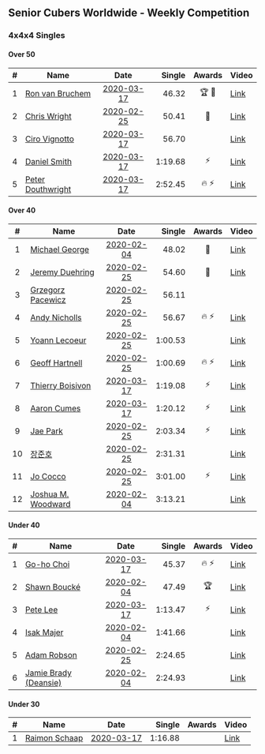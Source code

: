 ## Senior Cubers Worldwide - Weekly Competition
### 4x4x4 Singles

#### Over 50

| # | Name | Date | Single | Awards | Video |
| :--: | -- | :--: | --: | :--: | -- |
| 1 | [Ron van Bruchem](../persons/ron_van_bruchem.md) | [2020-03-17](2020-03-17.md) | 46.32 | 🏆 🥇 | [Link](https://www.facebook.com/events/211732526904866/permalink/216281769783275/) |
| 2 | [Chris Wright](../persons/chris_wright.md) | [2020-02-25](2020-02-25.md) | 50.41 | 🥈 | [Link](https://www.facebook.com/events/805797596592397/permalink/808666752972148/) |
| 3 | [Ciro Vignotto](../persons/ciro_vignotto.md) | [2020-03-17](2020-03-17.md) | 56.70 |  | [Link](https://www.facebook.com/events/211732526904866/permalink/212061480205304/) |
| 4 | [Daniel Smith](../persons/daniel_smith.md) | [2020-03-17](2020-03-17.md) | 1:19.68 | ⚡ | [Link](https://www.facebook.com/events/211732526904866/permalink/215124999898952/) |
| 5 | [Peter Douthwright](../persons/peter_douthwright.md) | [2020-03-17](2020-03-17.md) | 2:52.45 | 🔥 ⚡ | [Link](https://www.facebook.com/events/211732526904866/permalink/216272266450892/) |

#### Over 40

| # | Name | Date | Single | Awards | Video |
| :--: | -- | :--: | --: | :--: | -- |
| 1 | [Michael George](../persons/michael_george.md) | [2020-02-04](2020-02-04.md) | 48.02 | 🥇 | [Link](https://www.facebook.com/michael.george.545/videos/10212920017115516/) |
| 2 | [Jeremy Duehring](../persons/jeremy_duehring.md) | [2020-02-25](2020-02-25.md) | 54.60 | 🥉 | [Link](https://www.facebook.com/events/805797596592397/permalink/809541269551363/) |
| 3 | [Grzegorz Pacewicz](../persons/grzegorz_pacewicz.md) | [2020-02-25](2020-02-25.md) | 56.11 |  | |
| 4 | [Andy Nicholls](../persons/andy_nicholls.md) | [2020-02-25](2020-02-25.md) | 56.67 | 🔥 ⚡ | [Link](https://www.facebook.com/events/805797596592397/permalink/808258373012986/) |
| 5 | [Yoann Lecoeur](../persons/yoann_lecoeur.md) | [2020-02-25](2020-02-25.md) | 1:00.53 |  | [Link](https://www.facebook.com/events/805797596592397/permalink/808608119644678/) |
| 6 | [Geoff Hartnell](../persons/geoff_hartnell.md) | [2020-02-25](2020-02-25.md) | 1:00.69 | 🔥 ⚡ | [Link](https://www.facebook.com/events/805797596592397/permalink/809463586225798/) |
| 7 | [Thierry Boisivon](../persons/thierry_boisivon.md) | [2020-03-17](2020-03-17.md) | 1:19.08 | ⚡ | [Link](https://www.facebook.com/events/211732526904866/permalink/216744453070340/) |
| 8 | [Aaron Cumes](../persons/aaron_cumes.md) | [2020-03-17](2020-03-17.md) | 1:20.12 | ⚡ | [Link](https://www.facebook.com/events/211732526904866/permalink/213372033407582/) |
| 9 | [Jae Park](../persons/jae_park.md) | [2020-02-25](2020-02-25.md) | 2:03.34 | ⚡ | [Link](https://www.facebook.com/events/805797596592397/permalink/806066883232135/) |
| 10 | [장준호](../persons/장준호.md) | [2020-02-25](2020-02-25.md) | 2:31.31 |  | [Link](https://www.facebook.com/events/805797596592397/permalink/810015492837274/) |
| 11 | [Jo Cocco](../persons/jo_cocco.md) | [2020-02-25](2020-02-25.md) | 3:01.00 | ⚡ | [Link](https://www.facebook.com/events/805797596592397/permalink/809394926232664/) |
| 12 | [Joshua M. Woodward](../persons/joshua_m._woodward.md) | [2020-02-04](2020-02-04.md) | 3:13.21 |  | [Link](https://www.facebook.com/joshua.m.woodward.9/videos/10157599917355342/) |

#### Under 40

| # | Name | Date | Single | Awards | Video |
| :--: | -- | :--: | --: | :--: | -- |
| 1 | [Go-ho Choi](../persons/go-ho_choi.md) | [2020-03-17](2020-03-17.md) | 45.37 | 🔥 ⚡ | [Link](https://www.facebook.com/events/211732526904866/permalink/216400203104765/) |
| 2 | [Shawn Boucké](../persons/shawn_boucke.md) | [2020-02-04](2020-02-04.md) | 47.49 | 🏆 | [Link](https://www.facebook.com/groups/1604105099735401/permalink/2134991299980109/) |
| 3 | [Pete Lee](../persons/pete_lee.md) | [2020-03-17](2020-03-17.md) | 1:13.47 | ⚡ | [Link](https://www.facebook.com/events/211732526904866/permalink/216431523101633/) |
| 4 | [Isak Majer](../persons/isak_majer.md) | [2020-02-04](2020-02-04.md) | 1:41.66 |  | [Link](https://www.facebook.com/groups/1604105099735401/permalink/2139081646237741/) |
| 5 | [Adam Robson](../persons/adam_robson.md) | [2020-02-25](2020-02-25.md) | 2:24.65 |  | [Link](https://www.facebook.com/events/805797596592397/permalink/809621066210050/) |
| 6 | [Jamie Brady (Deansie)](../persons/jamie_brady.md) | [2020-02-04](2020-02-04.md) | 2:24.93 |  | [Link](https://www.facebook.com/groups/1604105099735401/permalink/2139163042896268/) |

#### Under 30

| # | Name | Date | Single | Awards | Video |
| :--: | -- | :--: | --: | :--: | -- |
| 1 | [Raimon Schaap](../persons/raimon_schaap.md) | [2020-03-17](2020-03-17.md) | 1:16.88 |  | [Link](https://www.facebook.com/events/211732526904866/permalink/214079323336853/) |


<!-- Global site tag (gtag.js) - Google Analytics -->
<script async src="https://www.googletagmanager.com/gtag/js?id=UA-86348435-3"></script>
<script>window.dataLayer = window.dataLayer || []; function gtag() {dataLayer.push(arguments);} gtag('js', new Date()); gtag('config', 'UA-86348435-3');</script>

